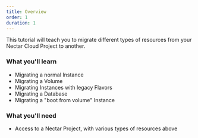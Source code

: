 ```yaml
---
title: Overview
order: 1
duration: 1
---
```

<!-- Need to get clarity on the why someone would migrate -->
This tutorial will teach you to migrate different types of resources from your Nectar Cloud Project to another. 

### What you'll learn

- Migrating a normal Instance
- Migrating a Volume
- Migrating Instances with legacy Flavors
- Migrating a Database
- Migrating a "boot from volume" Instance

### What you'll need

- Access to a Nectar Project, with various types of resources above
 

 
